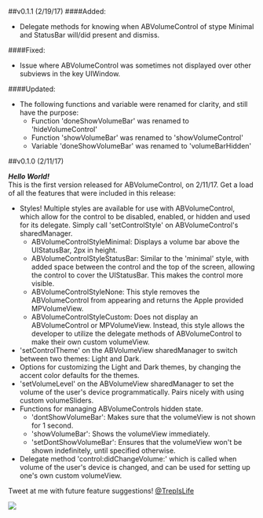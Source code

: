 ##v0.1.1 (2/19/17)
####Added:
* Delegate methods for knowing when ABVolumeControl of stype Minimal and StatusBar will/did present and dismiss.

####Fixed:
* Issue where ABVolumeControl was sometimes not displayed over other subviews in the key UIWindow.

####Updated:
* The following functions and variable were renamed for clarity, and still have the purpose:
  * Function 'doneShowVolumeBar' was renamed to 'hideVolumeControl'
  * Function 'showVolumeBar' was renamed to 'showVolumeControl'
  * Variable 'doneShowVolumeBar' was renamed to 'volumeBarHidden'

##v0.1.0 (2/11/17)

***Hello World!***  
This is the first version released for ABVolumeControl, on 2/11/17. Get a load of all the features that were included in this release:

* Styles! Multiple styles are available for use with ABVolumeControl, which allow for the control to be disabled, enabled, or hidden and used for its delegate.  Simply call 'setControlStyle' on ABVolumeControl's sharedManager.
  * ABVolumeControlStyleMinimal: Displays a volume bar above the UIStatusBar, 2px in height.
  * ABVolumeControlStyleStatusBar: Similar to the 'minimal' style, with added space between the control and the top of the screen, allowing the control to cover the UIStatusBar. This makes the control more visible.
  * ABVolumeControlStyleNone: This style removes the ABVolumeControl from appearing and returns the Apple provided MPVolumeView.
  * ABVolumeControlStyleCustom: Does not display an ABVolumeControl or MPVolumeView. Instead, this style allows the developer to utilize the delegate methods of ABVolumeControl to make their own custom volumeView.
* 'setControlTheme' on the ABVolumeView sharedManager to switch between two themes: Light and Dark.
* Options for customizing the Light and Dark themes, by changing the accent color defaults for the themes.
* 'setVolumeLevel' on the ABVolumeView sharedManager to set the volume of the user's device programmatically. Pairs nicely with using custom volumeSliders.
* Functions for managing ABVolumeControls hidden state.
  * 'dontShowVolumeBar': Makes sure that the volumeView is not shown for 1 second.
  * 'showVolumeBar': Shows the volumeView immediately.
  * 'setDontShowVolumeBar': Ensures that the volumeView won't be shown indefinitely, until specified otherwise.
* Delegate method 'control:didChangeVolume:' which is called when volume of the user's device is changed, and can be used for setting up one's own custom volumeView.

Tweet at me with future feature suggestions! [@TrepIsLife](https://www.twitter.com/TrepIsLife)

<kbd>
  <img src="https://cloud.githubusercontent.com/assets/5210967/23099393/97e89d66-f633-11e6-9937-519a1a704289.gif">
</kbd>
